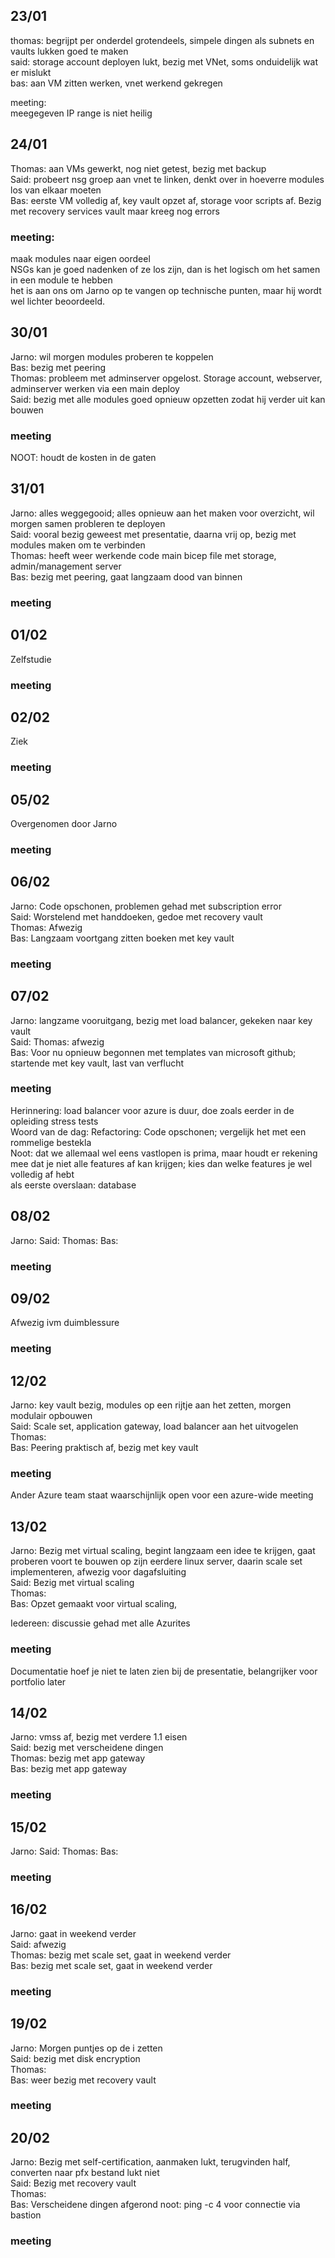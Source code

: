 ## 23/01  
thomas: begrijpt per onderdel grotendeels, simpele dingen als subnets en vaults lukken goed te maken  
said: storage account deployen lukt, bezig met VNet, soms onduidelijk wat er mislukt  
bas: aan VM zitten werken, vnet werkend gekregen  

meeting:  
meegegeven IP range is niet heilig  


## 24/01  
Thomas: aan VMs gewerkt, nog niet getest, bezig met backup  
Said: probeert nsg groep aan vnet te linken, denkt over in hoeverre modules los van elkaar moeten  
Bas: eerste VM volledig af, key vault opzet af, storage voor scripts af. Bezig met recovery services vault maar kreeg nog errors  

### meeting:  
maak modules naar eigen oordeel  
NSGs kan je goed nadenken of ze los zijn, dan is het logisch om het samen in een module te hebben  
het is aan ons om Jarno op te vangen op technische punten, maar hij wordt wel lichter beoordeeld.


## 30/01
Jarno: wil morgen modules proberen te koppelen  
Bas: bezig met peering  
Thomas: probleem met adminserver opgelost. Storage account, webserver, adminserver werken via een main deploy  
Said: bezig met alle modules goed opnieuw opzetten zodat hij verder uit kan bouwen  

### meeting
NOOT: houdt de kosten in de gaten  

## 31/01

Jarno: alles weggegooid; alles opnieuw aan het maken voor overzicht, wil morgen samen probleren te deployen  
Said: vooral bezig geweest met presentatie, daarna vrij op, bezig met modules maken om te verbinden  
Thomas: heeft weer werkende code main bicep file met storage, admin/management server  
Bas: bezig met peering, gaat langzaam dood van binnen    

### meeting


## 01/02

Zelfstudie

### meeting


## 02/02

Ziek

### meeting



## 05/02

Overgenomen door Jarno

### meeting


## 06/02

Jarno: Code opschonen, problemen gehad met subscription error  
Said: Worstelend met handdoeken, gedoe met recovery vault  
Thomas: Afwezig  
Bas: Langzaam voortgang zitten boeken met key vault  

### meeting




## 07/02

Jarno: langzame vooruitgang, bezig met load balancer, gekeken naar key vault  
Said: 
Thomas: afwezig  
Bas: Voor nu opnieuw begonnen met templates van microsoft github; startende met key vault, last van verflucht  

### meeting
Herinnering: load balancer voor azure is duur, doe zoals eerder in de opleiding stress tests  
Woord van de dag: Refactoring: Code opschonen; vergelijk het met een rommelige bestekla  
Noot: dat we allemaal wel eens vastlopen is prima, maar houdt er rekening mee dat je niet alle features af kan krijgen; kies dan welke features je wel volledig af hebt  
als eerste overslaan: database  

## 08/02

Jarno: 
Said: 
Thomas: 
Bas: 

### meeting




## 09/02

Afwezig ivm duimblessure

### meeting


## 12/02

Jarno: key vault bezig, modules op een rijtje aan het zetten, morgen modulair opbouwen  
Said: Scale set, application gateway, load balancer aan het uitvogelen
Thomas:  
Bas: Peering praktisch af, bezig met key vault  

### meeting
Ander Azure team staat waarschijnlijk open voor een azure-wide meeting  

## 13/02

Jarno: Bezig met virtual scaling, begint langzaam een idee te krijgen, gaat proberen voort te bouwen op zijn eerdere linux server, daarin scale set implementeren, afwezig voor dagafsluiting  
Said: Bezig met virtual scaling  
Thomas:  
Bas: Opzet gemaakt voor virtual scaling, 

Iedereen: discussie gehad met alle Azurites

### meeting
Documentatie hoef je niet te laten zien bij de presentatie, belangrijker voor portfolio later  

## 14/02

Jarno: vmss af, bezig met verdere 1.1 eisen  
Said: bezig met verscheidene dingen  
Thomas: bezig met app gateway  
Bas: bezig met app gateway  

### meeting


## 15/02

Jarno: 
Said: 
Thomas: 
Bas: 

### meeting


## 16/02

Jarno: gaat in weekend verder  
Said: afwezig  
Thomas: bezig met scale set, gaat in weekend verder  
Bas: bezig met scale set, gaat in weekend verder  

### meeting


## 19/02

Jarno: Morgen puntjes op de i zetten  
Said: bezig met disk encryption  
Thomas:  
Bas: weer bezig met recovery vault  

### meeting

## 20/02

Jarno: Bezig met self-certification, aanmaken lukt, terugvinden half, converten naar pfx bestand lukt niet    
Said: Bezig met recovery vault  
Thomas:  
Bas: Verscheidene dingen afgerond noot: ping -c 4 <webserver> voor connectie via bastion   

### meeting

